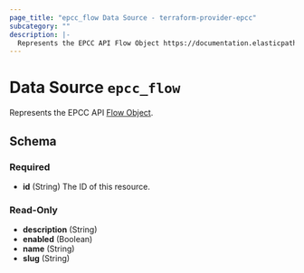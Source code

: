 ```yaml
---
page_title: "epcc_flow Data Source - terraform-provider-epcc"
subcategory: ""
description: |-
  Represents the EPCC API Flow Object https://documentation.elasticpath.com/commerce-cloud/docs/api/advanced/custom-data/flows/index.html#the-flow-object.
---
```


# Data Source `epcc_flow`

Represents the EPCC API [Flow Object](https://documentation.elasticpath.com/commerce-cloud/docs/api/advanced/custom-data/flows/index.html#the-flow-object).



<!-- schema generated by tfplugindocs -->
## Schema

### Required

- **id** (String) The ID of this resource.

### Read-Only

- **description** (String)
- **enabled** (Boolean)
- **name** (String)
- **slug** (String)


